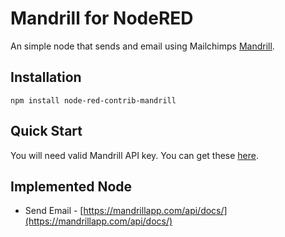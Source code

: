 # Mandrill for NodeRED

An simple node that sends and email using Mailchimps [Mandrill](https://mandrillapp.com/).

## Installation

`npm install node-red-contrib-mandrill`

## Quick Start

You will need valid Mandrill API key.  You can get these [here](https://mandrillapp.com/). 

## Implemented Node

 * Send Email - [https://mandrillapp.com/api/docs/](https://mandrillapp.com/api/docs/)
